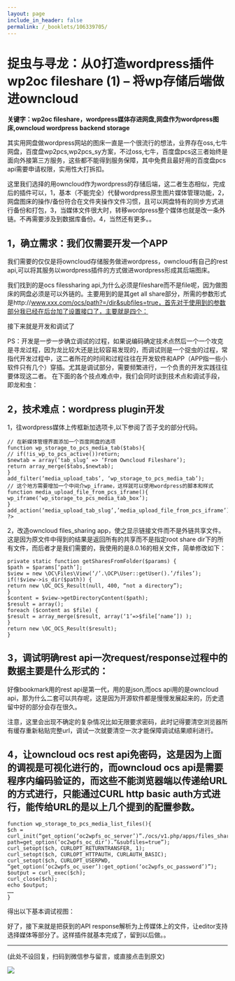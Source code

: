 ```yaml
---
layout: page
include_in_header: false
permalink: /_booklets/106339705/
---
```

捉虫与寻龙：从0打造wordpress插件wp2oc fileshare (1) – 将wp存储后端做进owncloud
=====

__关键字：wp2oc fileshare，wordpress媒体存进网盘,网盘作为wordpress图床,owncloud wordpress backend storage__

其实用网盘做wordpress网站的图床一直是一个很流行的想法，业界存在oss,七牛网盘，百度盘wp2pcs,wp2pcs_sy方案，不过oss,七牛，百度盘pcs这三者始终是面向外接第三方服务，这些都不能得到服务保障，其中免费且最好用的百度盘pcs api需要申请权限，实用性大打拆扣。

这里我们选择的用owncloud作为wordpress的存储后端，这二者生态相似，完成后的插件可以，1，基本（不能完全）代替wordpress原生图片媒体管理功能，2，网盘图床的操作/备份符合在文件夹操作文件习惯，且可以网盘特有的同步方式进行备份和打包，3，当媒体文件很大时，转移wordpress整个媒体也就是改一条外链。不再需要涉及到数据库备份。4，当然还有更多。。

1，确立需求：我们仅需要开发一个APP
-----

我们需要的仅仅是将owncloud存储服务做进wordpress，owncloud有自己的rest api,可以将其服务以wordpress插件的方式做进wordpress形成其后端图床。

我们找到的是ocs filessharing api,为什么必须是fileshare而不是file呢，因为做图床的网盘必须是可以外链的。主要用到的是其get all share部分，所需的参数形式是http://www.xxx.com/ocs/path?=/dir&subfiles=true，首先对于使用到的参数部分我已经在后台加了设置接口了，主要就是四个：

接下来就是开发和调试了

PS：开发是一步一步确立调试的过程，如果说编码确定技术点然后一个一个攻克是寻龙过程，因为龙比较大还是比较容易发现的，而调试则是一个捉虫的过程，常指代开发过程中，这二者所花的时间和过程往往在开发软件和APP（APP指一些小软件只有几个）穿插。尤其是调试部分，需要频繁进行，一个负责的开发实践往往要体现这二者。
在下面的各个技点难点中，我们会同时谈到技术点和调试手段，即龙和虫：

2，技术难点：wordpress plugin开发
-----

1，往wordpress媒体上传框新加选项卡,以下参阅了否子戈的部分代码。

```
// 在新媒体管理界面添加一个百度网盘的选项
function wp_storage_to_pcs_media_tab($tabs){
// if(!is_wp_to_pcs_active())return;
$newtab = array(‘tab_slug’ => ‘From Owncloud Fileshare’);
return array_merge($tabs,$newtab);
}
add_filter(‘media_upload_tabs’, ‘wp_storage_to_pcs_media_tab’);
// 这个地方需要增加一个中间介wp_iframe，这样就可以使用wordpress的脚本和样式
function media_upload_file_from_pcs_iframe(){
wp_iframe(‘wp_storage_to_pcs_media_tab_box’);
}
add_action(‘media_upload_tab_slug’,’media_upload_file_from_pcs_iframe’);
?>
```

2，改造owncloud files_sharing app，使之显示链接文件而不是外链共享文件。这是因为原文件中得到的结果是返回所有的共享而不是指定root share dir下的所有文件，而后者才是我们需要的，我使用的是8.0.16的相关文件，简单修改如下：

```
private static function getSharesFromFolder($params) {
$path = $params[‘path’];
$view = new \OC\Files\View(‘/’.\OCP\User::getUser().’/files’);
if(!$view->is_dir($path)) {
return new \OC_OCS_Result(null, 400, “not a directory”);
}
$content = $view->getDirectoryContent($path);
$result = array();
foreach ($content as $file) {
$result = array_merge($result, array(‘1’=>$file[‘name’]) );
}
return new \OC_OCS_Result($result);
}
```

3，调试明确rest api一次request/response过程中的数据主要是什么形式的：
-----

好像bookmark用的rest api是第一代，用的是json,而ocs api用的是owncloud api，那为什么二套可以共存呢，这是因为开源软件都是慢慢发展起来的，历史遗留中好的部分会存在很久。


注意，这里会出现不确定的复杂情况比如无限要求密码，此时记得要清空浏览器所有缓存重新粘贴完整url，调试一次就要清空一次才能保障调试结果顺利进行。

4，让owncloud ocs rest api免密码，这是因为上面的调视是可视化进行的，而owncloud ocs api是需要程序内编码验证的，而这些不能浏览器端以传递给URL的方式进行，只能通过CURL http basic auth方式进行，能传给URL的是以上几个提到的配置参数。
-----

```
function wp_storage_to_pcs_media_list_files(){
$ch = curl_init(“get_option(‘oc2wpfs_oc_server’)”./ocs/v1.php/apps/files_sharing/api/v1/shares?path=get_option(‘oc2wpfs_oc_dir’).”&subfiles=true”);
curl_setopt($ch, CURLOPT_RETURNTRANSFER, 1);
curl_setopt($ch, CURLOPT_HTTPAUTH, CURLAUTH_BASIC);
curl_setopt($ch, CURLOPT_USERPWD, “get_option(‘oc2wpfs_oc_user’):get_option(‘oc2wpfs_oc_password’)”);
$output = curl_exec($ch);
curl_close($ch);
echo $output;
……
}
```

得出以下基本调试视图：


好了，接下来就是把获到的API response解析为上传媒体上的文件，让editor支持选择媒体等部分了。这样插件就基本完成了，留到以后做。。


-----


(此处不设回复，扫码到微信参与留言，或直接点击到原文)

![](/p/106339705/qrcode.png)

<!-- Markdeep: -->
<meta charset="utf-8">
<link rel="stylesheet" href="../../res/aloha.css?">

<script src="../../res/markdeep.min.js" charset="utf-8"></script>





